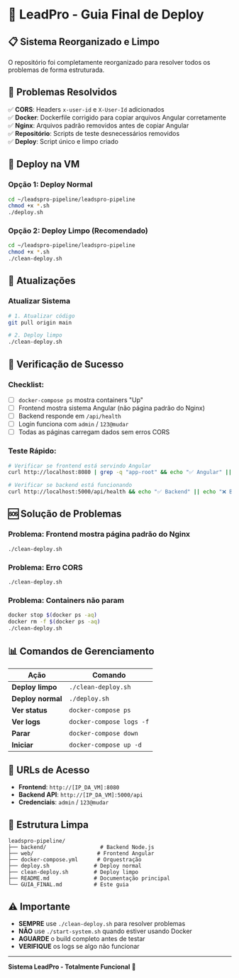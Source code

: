 # 🚀 LeadPro - Guia Final de Deploy

## 📋 **Sistema Reorganizado e Limpo**

O repositório foi completamente reorganizado para resolver todos os problemas de forma estruturada.

## 🔧 **Problemas Resolvidos**

✅ **CORS**: Headers `x-user-id` e `X-User-Id` adicionados  
✅ **Docker**: Dockerfile corrigido para copiar arquivos Angular corretamente  
✅ **Nginx**: Arquivos padrão removidos antes de copiar Angular  
✅ **Repositório**: Scripts de teste desnecessários removidos  
✅ **Deploy**: Script único e limpo criado  

## 🚀 **Deploy na VM**

### **Opção 1: Deploy Normal**
```bash
cd ~/leadspro-pipeline/leadspro-pipeline
chmod +x *.sh
./deploy.sh
```

### **Opção 2: Deploy Limpo (Recomendado)**
```bash
cd ~/leadspro-pipeline/leadspro-pipeline
chmod +x *.sh
./clean-deploy.sh
```

## 🔄 **Atualizações**

### **Atualizar Sistema**
```bash
# 1. Atualizar código
git pull origin main

# 2. Deploy limpo
./clean-deploy.sh
```

## 🧪 **Verificação de Sucesso**

### **Checklist:**
- [ ] `docker-compose ps` mostra containers "Up"
- [ ] Frontend mostra sistema Angular (não página padrão do Nginx)
- [ ] Backend responde em `/api/health`
- [ ] Login funciona com `admin` / `123@mudar`
- [ ] Todas as páginas carregam dados sem erros CORS

### **Teste Rápido:**
```bash
# Verificar se frontend está servindo Angular
curl http://localhost:8080 | grep -q "app-root" && echo "✅ Angular" || echo "❌ Nginx padrão"

# Verificar se backend está funcionando
curl http://localhost:5000/api/health && echo "✅ Backend" || echo "❌ Backend"
```

## 🆘 **Solução de Problemas**

### **Problema: Frontend mostra página padrão do Nginx**
```bash
./clean-deploy.sh
```

### **Problema: Erro CORS**
```bash
./clean-deploy.sh
```

### **Problema: Containers não param**
```bash
docker stop $(docker ps -aq)
docker rm -f $(docker ps -aq)
./clean-deploy.sh
```

## 📊 **Comandos de Gerenciamento**

| Ação | Comando |
|------|---------|
| **Deploy limpo** | `./clean-deploy.sh` |
| **Deploy normal** | `./deploy.sh` |
| **Ver status** | `docker-compose ps` |
| **Ver logs** | `docker-compose logs -f` |
| **Parar** | `docker-compose down` |
| **Iniciar** | `docker-compose up -d` |

## 🎯 **URLs de Acesso**

- **Frontend**: `http://[IP_DA_VM]:8080`
- **Backend API**: `http://[IP_DA_VM]:5000/api`
- **Credenciais**: `admin` / `123@mudar`

## 📁 **Estrutura Limpa**

```
leadspro-pipeline/
├── backend/                 # Backend Node.js
├── web/                    # Frontend Angular
├── docker-compose.yml      # Orquestração
├── deploy.sh              # Deploy normal
├── clean-deploy.sh        # Deploy limpo
├── README.md              # Documentação principal
└── GUIA_FINAL.md          # Este guia
```

## ⚠️ **Importante**

- **SEMPRE** use `./clean-deploy.sh` para resolver problemas
- **NÃO** use `./start-system.sh` quando estiver usando Docker
- **AGUARDE** o build completo antes de testar
- **VERIFIQUE** os logs se algo não funcionar

---

**Sistema LeadPro - Totalmente Funcional** 🚀
